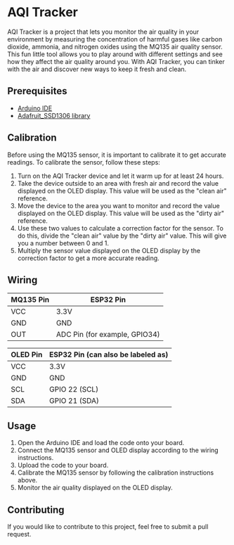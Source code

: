 # AQI Tracker

AQI Tracker is a project that lets you monitor the air quality in your environment by measuring the concentration of harmful gases like carbon dioxide, ammonia, and nitrogen oxides using the MQ135 air quality sensor. This fun little tool allows you to play around with different settings and see how they affect the air quality around you. With AQI Tracker, you can tinker with the air and discover new ways to keep it fresh and clean.


## Prerequisites

- [Arduino IDE](https://www.arduino.cc/en/software)
- [Adafruit_SSD1306 library](https://github.com/adafruit/Adafruit_SSD1306)

## Calibration

Before using the MQ135 sensor, it is important to calibrate it to get accurate readings. To calibrate the sensor, follow these steps:

1. Turn on the AQI Tracker device and let it warm up for at least 24 hours.
2. Take the device outside to an area with fresh air and record the value displayed on the OLED display. This value will be used as the "clean air" reference.
3. Move the device to the area you want to monitor and record the value displayed on the OLED display. This value will be used as the "dirty air" reference.
4. Use these two values to calculate a correction factor for the sensor. To do this, divide the "clean air" value by the "dirty air" value. This will give you a number between 0 and 1.
5. Multiply the sensor value displayed on the OLED display by the correction factor to get a more accurate reading.

## Wiring

| MQ135 Pin | ESP32 Pin |
|-----------|-----------|
| VCC       | 3.3V      |
| GND       | GND       |
| OUT       | ADC Pin (for example, GPIO34) |

| OLED Pin | ESP32 Pin (can also be labeled as) |
|---------|----------------------------------|
| VCC     | 3.3V                             |
| GND     | GND                              |
| SCL     | GPIO 22 (SCL)                    |
| SDA     | GPIO 21 (SDA)                    |

## Usage

1. Open the Arduino IDE and load the code onto your board.
2. Connect the MQ135 sensor and OLED display according to the wiring instructions.
3. Upload the code to your board.
4. Calibrate the MQ135 sensor by following the calibration instructions above.
5. Monitor the air quality displayed on the OLED display.

## Contributing

If you would like to contribute to this project, feel free to submit a pull request.
